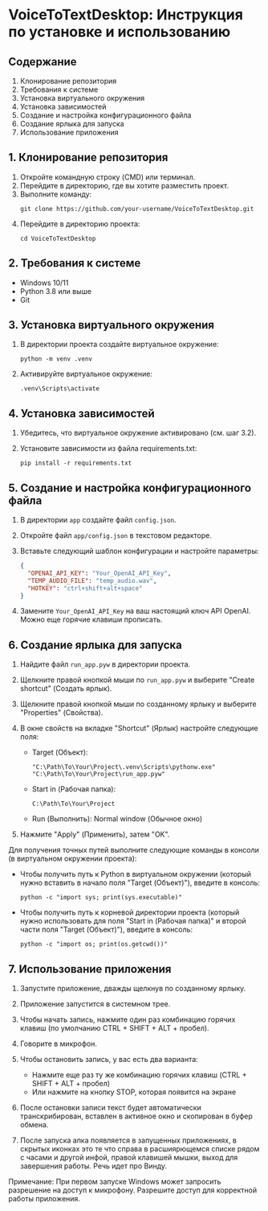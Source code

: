 # VoiceToTextDesktop: Инструкция по установке и использованию

## Содержание
1. Клонирование репозитория
2. Требования к системе
3. Установка виртуального окружения
4. Установка зависимостей
5. Создание и настройка конфигурационного файла
6. Создание ярлыка для запуска
7. Использование приложения

## 1. Клонирование репозитория

1. Откройте командную строку (CMD) или терминал.
2. Перейдите в директорию, где вы хотите разместить проект.
3. Выполните команду:
   ```
   git clone https://github.com/your-username/VoiceToTextDesktop.git
   ```
4. Перейдите в директорию проекта:
   ```
   cd VoiceToTextDesktop
   ```

## 2. Требования к системе
- Windows 10/11
- Python 3.8 или выше
- Git

## 3. Установка виртуального окружения

1. В директории проекта создайте виртуальное окружение:
   ```
   python -m venv .venv
   ```

2. Активируйте виртуальное окружение:
   ```
   .venv\Scripts\activate
   ```

## 4. Установка зависимостей

1. Убедитесь, что виртуальное окружение активировано (см. шаг 3.2).

2. Установите зависимости из файла requirements.txt:
   ```
   pip install -r requirements.txt
   ```

## 5. Создание и настройка конфигурационного файла

1. В директории `app` создайте файл `config.json`.

2. Откройте файл `app/config.json` в текстовом редакторе.

3. Вставьте следующий шаблон конфигурации и настройте параметры:
   ```json
   {
     "OPENAI_API_KEY": "Your_OpenAI_API_Key",
     "TEMP_AUDIO_FILE": "temp_audio.wav",
     "HOTKEY": "ctrl+shift+alt+space"
   }
   ```

4. Замените `Your_OpenAI_API_Key` на ваш настоящий ключ API OpenAI. Можно еще горячие клавиши прописать.

## 6. Создание ярлыка для запуска

1. Найдите файл `run_app.pyw` в директории проекта.

2. Щелкните правой кнопкой мыши по `run_app.pyw` и выберите "Create shortcut" (Создать ярлык).

3. Щелкните правой кнопкой мыши по созданному ярлыку и выберите "Properties" (Свойства).

4. В окне свойств на вкладке "Shortcut" (Ярлык) настройте следующие поля:
   - Target (Объект):
     ```
     "C:\Path\To\Your\Project\.venv\Scripts\pythonw.exe" "C:\Path\To\Your\Project\run_app.pyw"
     ```
   - Start in (Рабочая папка):
     ```
     C:\Path\To\Your\Project
     ```
   - Run (Выполнить): Normal window (Обычное окно)

5. Нажмите "Apply" (Применить), затем "OK".

Для получения точных путей выполните следующие команды в консоли (в виртуальном окружении проекта):

- Чтобы получить путь к Python в виртуальном окружении (который нужно вставить в начало поля "Target (Объект)"), введите в консоль:
  ```
  python -c "import sys; print(sys.executable)"
  ```

- Чтобы получить путь к корневой директории проекта (который нужно использовать для поля "Start in (Рабочая папка)" и второй части поля "Target (Объект)"), введите в консоль:
  ```
  python -c "import os; print(os.getcwd())"
  ```

## 7. Использование приложения

1. Запустите приложение, дважды щелкнув по созданному ярлыку.

2. Приложение запустится в системном трее.

3. Чтобы начать запись, нажмите один раз комбинацию горячих клавиш (по умолчанию CTRL + SHIFT + ALT + пробел).

4. Говорите в микрофон.

5. Чтобы остановить запись, у вас есть два варианта:
   - Нажмите еще раз ту же комбинацию горячих клавиш (CTRL + SHIFT + ALT + пробел)
   - Или нажмите на кнопку STOP, которая появится на экране

6. После остановки записи текст будет автоматически транскрибирован, вставлен в активное окно и скопирован в буфер обмена.
7. После запуска апка появляется в запущенных приложениях, в скрытых иконках это те что справа в расшиярющемся списке рядом с часами и другой инфой, правой клавишей мышки, выход для завершения работы. Речь идет про Винду.

Примечание: При первом запуске Windows может запросить разрешение на доступ к микрофону. Разрешите доступ для корректной работы приложения.